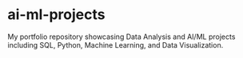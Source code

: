 # ai-ml-projects
My portfolio repository showcasing Data Analysis and AI/ML projects including SQL, Python, Machine Learning, and Data Visualization.
